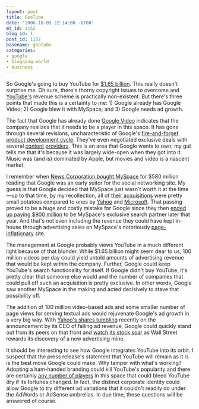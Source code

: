 ```yaml
---
layout: post
title: GooTube
date: '2006-10-09 22:14:00 -0700'
mt_id: 1152
blog_id: 1
post_id: 1152
basename: gootube
categories:
- google
- blogging-world
- business
---
```

<p>
So Google's going to buy YouTube for <a href="http://www.google.com/intl/en/press/pressrel/google_youtube.html">$1.65 billion</a>. This really doesn't surprise me. Oh sure, there's thorny copyright issues to overcome and <a href="http://finance.google.com/finance?cid=2974344">YouTube's</a> revenue scheme is practically non-existent. But there's three points that made this is a certainty to me: 1) Google already has Google Video; 2) Google blew it with MySpace; and 3) Google needs ad growth.
</p>
<p>
The fact that Google has already done <a href="http://video.google.com/">Google Video</a> indicates that the company realizes that it needs to be a player in this space. It has gone through several revisions, uncharacteristic of Google's <a href="http://www.latimes.com/business/la-fi-google6oct06,0,945092.story">fire-and-forget product development cycle</a>. They've even negotiated exclusive deals with several <a href="http://www.google.com/intl/en/press/pressrel/video.html">content</a> <a href="http://www.google.com/press/pressrel/viacom.html">providers</a>. This is an area that Google wants to own; my gut tells me that it's because it was largely wide-open when they got into it. Music was (and is) dominated by Apple, but movies and video is a nascent market.
</p>
<p>
I remember when <a href="http://www.newscorp.com/news/news_251.html">News Corporation bought MySpace</a> for $580 million reading that Google was an early suitor for the social networking site. My guess is that Google decided that MySpace just wasn't worth it at the time&#x2014;up to that time, by my recollection, all of <a href="http://en.wikipedia.org/wiki/List_of_acquisitions_by_Google">their acquisitions</a> were pretty small potatoes compared to ones by <a href="http://en.wikipedia.org/wiki/List_of_acquisitions_by_Yahoo">Yahoo</a> and <a href="http://en.wikipedia.org/wiki/List_of_Microsoft_acquisitions">Microsoft</a>. That passing proved to be a huge and costly mistake for Google since they then <a href="http://investor.google.com/releases/20060807.html" title="Granted, it's through revenue sharing.">ended up paying $900 million</a> to be MySpace's exclusive search partner later that year. And that's not even including the revenue they could have kept in-house through advertising sales on MySpace's notoriously <a href="http://www.techdirt.com/articles/20060424/0749243.shtml">page-inflationary</a> site.
</p>
<p>
The management at Google probably views YouTube in a much different light because of that blunder. While $1.65 billion might seem dear to us, 100 million videos per day could yield untold amounts of advertising revenue that would be kept within the company. Further, Google could keep YouTube's search functionality for itself. If Google didn't buy YouTube, it's pretty clear that someone else would and the number of companies that could pull off such an acquisition is pretty exclusive. In other words, Google saw another MySpace in the making and acted decisively to stave that possibility off.
</p>
<p>
The addition of 100 million video-based ads and some smaller number of page views for serving textual ads would rejuvenate Google's ad growth in a very big way. With <a href="http://www.latimes.com/technology/la-fi-yahoo20sep20,1,4302394.story">Yahoo's shares tumbling</a> recently on the announcement by its CEO of falling ad revenue, Google could quickly stand out from its peers on that front and <a href="http://finance.google.com/finance?q=goog">watch its stock soar</a> as Wall Street rewards its discovery of a new advertising mine.
</p>
<p>
It should be interesting to see how Google integrates YouTube into its orbit. I suspect that the press release's statement that YouTube will remain as it is is the best move Google could make. Why tamper with what's working? Adopting a ham-handed branding could kill YouTube's popularity and there are certainly <a href="http://www.google.com/search?q=related:www.youtube.com/">any number of players</a> in this space that could bleed YouTube dry if its fortunes changed. In fact, the distinct corporate identity could allow Google to try different ad variations that it couldn't readily do under the AdWords or AdSense umbrellas. In due time, these questions will be answered of course.
</p>
